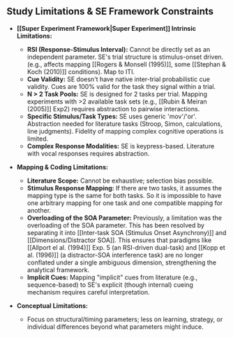 ## Study Limitations & SE Framework Constraints

*   **[[Super Experiment Framework|Super Experiment]] Intrinsic Limitations:**
    *   **RSI (Response-Stimulus Interval):** Cannot be directly set as an independent parameter. SE's trial structure is stimulus-onset driven. (e.g., affects mapping [[Rogers & Monsell (1995)]], some [[Stephan & Koch (2010)]] conditions). Map to ITI.
    *   **Cue Validity:** SE doesn't have native inter-trial probabilistic cue validity. Cues are 100% valid for the task they signal within a trial. 
    *   **N > 2 Task Pools:** SE is designed for 2 tasks per trial. Mapping experiments with >2 available task sets (e.g., [[Rubin & Meiran (2005)]] Exp2) requires abstraction to pairwise interactions.
    *   **Specific Stimulus/Task Types:** SE uses generic 'mov'/'or'. Abstraction needed for literature tasks (Stroop, Simon, calculations, line judgments). Fidelity of mapping complex cognitive operations is limited.
    *   **Complex Response Modalities:** SE is keypress-based. Literature with vocal responses requires abstraction.

*   **Mapping & Coding Limitations:**
    *   **Literature Scope:** Cannot be exhaustive; selection bias possible.
    *   **Stimulus Response Mapping:** If there are two tasks, it assumes the mapping type is the same for both tasks. So it is impossible to have one arbitrary mapping for one task and one compatible mapping for another.
    *  **Overloading of the SOA Parameter:** Previously, a limitation was the overloading of the SOA parameter. This has been resolved by separating it into [[Inter-task SOA (Stimulus Onset Asynchrony)]] and [[Dimensions/Distractor SOA]]. This ensures that paradigms like [[Allport el al. (1994)]] Exp. 5 (an RSI-driven dual-task) and [[Kopp et al. (1996)]] (a distractor-SOA interference task) are no longer conflated under a single ambiguous dimension, strengthening the analytical framework.
    *   **Implicit Cues:** Mapping "implicit" cues from literature (e.g., sequence-based) to SE's explicit (though internal) cueing mechanism requires careful interpretation.

*   **Conceptual Limitations:**
    *   Focus on structural/timing parameters; less on learning, strategy, or individual differences beyond what parameters might induce.